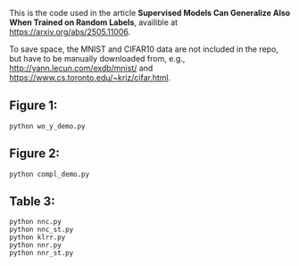 This is the code used in the article **Supervised Models Can Generalize Also When Trained on Random Labels**, availible at https://arxiv.org/abs/2505.11006.

To save space, the MNIST and CIFAR10 data are not included in the repo, but have to be manually downloaded from, e.g., http://yann.lecun.com/exdb/mnist/ and https://www.cs.toronto.edu/~kriz/cifar.html.

## Figure 1:
```
python wo_y_demo.py
```

## Figure 2:
```
python compl_demo.py
```

## Table 3:
```
python nnc.py
python nnc_st.py
python klrr.py
python nnr.py
python nnr_st.py
```

